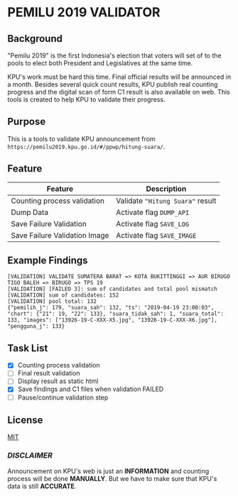 # PEMILU 2019 VALIDATOR

## Background

"Pemilu 2019" is the first Indonesia's election that voters will set of to the pools to elect both President and Legislatives at the same time.

KPU's work must be hard this time. Final official results will be announced in a month. Besides several quick count results, KPU publish real counting progress and the digital scan of form C1 result is also available on web. This tools is created to help KPU to validate their progress.

## Purpose

This is a tools to validate KPU announcement from `https://pemilu2019.kpu.go.id/#/ppwp/hitung-suara/`.

## Feature

Feature | Description
--- | ---
Counting process validation | Validate `"Hitung Suara"` result
Dump Data | Activate flag `DUMP_API`
Save Failure Validation | Activate flag `SAVE_LOG`
Save Failure Validation Image | Activate flag `SAVE_IMAGE`

## Example Findings

```text
[VALIDATION] VALIDATE SUMATERA BARAT => KOTA BUKITTINGGI => AUR BIRUGO TIGO BALEH => BIRUGO => TPS 19
[VALIDATION] [FAILED 3]: sum of candidates and total pool mismatch
[VALIDATION] sum of candidates: 152
[VALIDATION] pool total: 132
{"pemilih_j": 179, "suara_sah": 132, "ts": "2019-04-19 23:00:03", "chart": {"21": 19, "22": 133}, "suara_tidak_sah": 1, "suara_total": 133, "images": ["13926-19-C-XXX-X5.jpg", "13926-19-C-XXX-X6.jpg"], "pengguna_j": 133}
```

## Task List

- [x] Counting process validation
- [ ] Final result validation
- [ ] Display result as static html
- [x] Save findings and C1 files when validation FAILED
- [ ] Pause/continue validation step

## License

[MIT](https://raw.githubusercontent.com/ginanjarfm/pemilu2019-validator/master/LICENSE)

### ***DISCLAIMER***

Announcement on KPU's web is just an **INFORMATION** and counting process will be done **MANUALLY**. But we have to make sure that KPU's data is still **ACCURATE**.